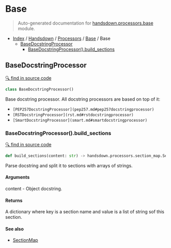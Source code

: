 # Base

> Auto-generated documentation for [handsdown.processors.base](../../../handsdown/processors/base.py) module.

- [Index](../../README.md#handsdown-index) / [Handsdown](../index.md#handsdown) / [Processors](index.md#processors) / [Base](#base) / Base
  - [BaseDocstringProcessor](#basedocstringprocessor)
    - [BaseDocstringProcessor().build_sections](#basedocstringprocessorbuild_sections)

## BaseDocstringProcessor

[🔍 find in source code](../../../handsdown/processors/base.py#L7)

```python
class BaseDocstringProcessor()
```

Base docstring processor. All docstring processors are based on top of it:

- `[PEP257DocstringProcessor](pep257.md#pep257docstringprocessor)`
- `[RSTDocstringProcessor](rst.md#rstdocstringprocessor)`
- `[SmartDocstringProcessor](smart.md#smartdocstringprocessor)`

### BaseDocstringProcessor().build_sections

[🔍 find in source code](../../../handsdown/processors/base.py#L38)

```python
def build_sections(content: str) -> handsdown.processors.section_map.SectionMap
```

Parse docstring and split it to sections with arrays of strings.

#### Arguments

content - Object docstring.

#### Returns

A dictionary where key is a section name and value is a list of string sof this
section.

#### See also

- [SectionMap](section_map.md#sectionmap)
